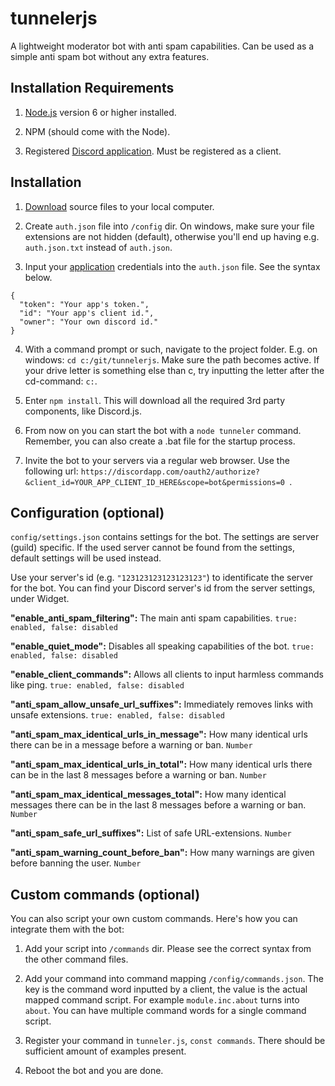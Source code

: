 # tunnelerjs
A lightweight moderator bot with anti spam capabilities.
Can be used as a simple anti spam bot without any extra features.

## Installation Requirements
1) [Node.js](https://nodejs.org/en/) version 6 or higher installed.

2) NPM (should come with the Node).

3) Registered [Discord application](https://discordapp.com/developers/applications/me/). Must be registered as a client.

## Installation
1) [Download](https://github.com/ahoys/tunnelerjs/archive/master.zip) source files to your local computer.

2) Create `auth.json` file into `/config` dir. On windows, make sure your file extensions are not hidden (default), otherwise you'll end up having e.g. `auth.json.txt` instead of `auth.json`.

3) Input your [application](https://discordapp.com/developers/applications/me/) credentials into the `auth.json` file. See the syntax below.

```
{
  "token": "Your app's token.",
  "id": "Your app's client id.",
  "owner": "Your own discord id."
}
```

4) With a command prompt or such, navigate to the project folder. E.g. on windows: `cd c:/git/tunnelerjs`. Make sure the path becomes active. If your drive letter is something else than c, try inputting the letter after the cd-command: `c:`.

5) Enter `npm install`. This will download all the required 3rd party components, like Discord.js.

6) From now on you can start the bot with a `node tunneler` command. Remember, you can also create a .bat file for the startup process.

7) Invite the bot to your servers via a regular web browser. Use the following url: `https://discordapp.com/oauth2/authorize?&client_id=YOUR_APP_CLIENT_ID_HERE&scope=bot&permissions=0 `.

## Configuration (optional)
`config/settings.json` contains settings for the bot. The settings are server (guild) specific. If the used server cannot be found from the settings, default settings will be used instead.

Use your server's id (e.g. `"123123123123123123"`) to identificate the server for the bot. You can find your Discord server's id from the server settings, under Widget.

**"enable_anti_spam_filtering":** The main anti spam capabilities. `true: enabled, false: disabled`

**"enable_quiet_mode":** Disables all speaking capabilities of the bot. `true: enabled, false: disabled`

**"enable_client_commands":** Allows all clients to input harmless commands like ping. `true: enabled, false: disabled`

**"anti_spam_allow_unsafe_url_suffixes":** Immediately removes links with unsafe extensions. `true: enabled, false: disabled`

**"anti_spam_max_identical_urls_in_message":** How many identical urls there can be in a message before a warning or ban. `Number`

**"anti_spam_max_identical_urls_in_total":** How many identical urls there can be in the last 8 messages before a warning or ban. `Number`

**"anti_spam_max_identical_messages_total":** How many identical messages there can be in the last 8 messages before a warning or ban. `Number`

**"anti_spam_safe_url_suffixes":** List of safe URL-extensions. `Number`

**"anti_spam_warning_count_before_ban":** How many warnings are given before banning the user. `Number`

## Custom commands (optional)
You can also script your own custom commands. Here's how you can integrate them with the bot:

1) Add your script into `/commands` dir. Please see the correct syntax from the other command files.

2) Add your command into command mapping `/config/commands.json`. The key is the command word inputted by a client, the value is the actual mapped command script. For example `module.inc.about` turns into `about`. You can have multiple command words for a single command script.

3) Register your command in `tunneler.js`, `const commands`. There should be sufficient amount of examples present.

4) Reboot the bot and you are done.
